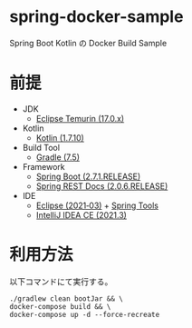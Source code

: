 # spring-docker-sample
Spring Boot Kotlin の Docker Build Sample


# 前提
-   JDK
    - [Eclipse Temurin (17.0.x)](https://adoptium.net/)
-   Kotlin
    - [Kotlin (1.7.10)](https://kotlinlang.org/)
-   Build Tool
    - [Gradle (7.5)](https://gradle.org/)
-   Framework
    - [Spring Boot (2.7.1.RELEASE)](https://spring.io/projects/spring-boot)
    - [Spring REST Docs (2.0.6.RELEASE)](https://spring.io/projects/spring-restdocs)
-   IDE
    - [Eclipse (2021‑03)](http://www.eclipse.org/home/index.php) + [Spring Tools](https://marketplace.eclipse.org/content/spring-tool-suite-sts-eclipse)
    - [IntelliJ IDEA CE (2021.3)](https://www.jetbrains.com/ja-jp/idea/download/)


# 利用方法
以下コマンドにて実行する。
  ```shell
  ./gradlew clean bootJar && \
  docker-compose build && \
  docker-compose up -d --force-recreate
  ```

